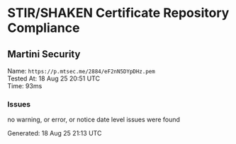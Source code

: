 # STIR/SHAKEN Certificate Repository Compliance

## Martini Security

Name: `https://p.mtsec.me/2884/eF2nN5DYpDHz.pem`\
Tested At: 18 Aug 25 20:51 UTC\
Time: 93ms

### Issues

no warning, or error, or notice date level issues were found

Generated: 18 Aug 25 21:13 UTC